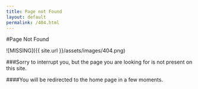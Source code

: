 ```yaml
---
title: Page not Found
layout: default
permalink: /404.html
---
```


<div class="text-center" markdown='1'>
#Page Not Found

![MISSING]({{ site.url }}/assets/images/404.png)

###Sorry to interrupt you, but the page you are looking for is not present on this site.

####You will be redirected to the home page in a few moments.
</div>